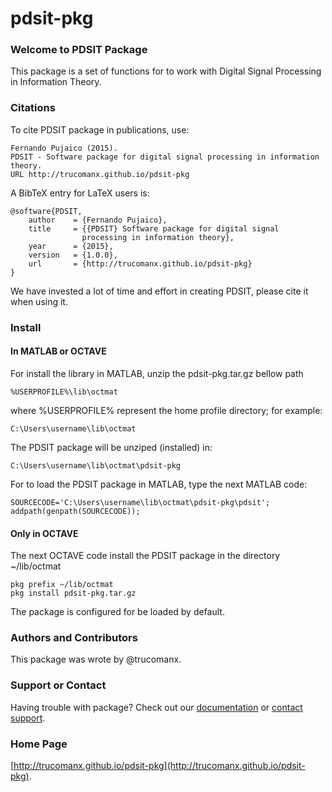 # pdsit-pkg

### Welcome to PDSIT Package
This package is a set of functions for to work with Digital Signal Processing 
in Information Theory.

### Citations
To cite PDSIT package in publications, use:

	Fernando Pujaico (2015).
	PDSIT - Software package for digital signal processing in information theory.
	URL http://trucomanx.github.io/pdsit-pkg

A BibTeX entry for LaTeX users is:

	@software{PDSIT,
		author    = {Fernando Pujaico},
		title     = {{PDSIT} Software package for digital signal 
					processing in information theory},
		year      = {2015},
		version   = {1.0.0},
		url       = {http://trucomanx.github.io/pdsit-pkg}
	}

We have invested a lot of time and effort in creating PDSIT, please cite it
when using it.

### Install

#### In MATLAB or OCTAVE
For install the library in MATLAB, unzip the pdsit-pkg.tar.gz bellow path

	%USERPROFILE%\lib\octmat

where %USERPROFILE% represent the home profile directory; for example: 

	C:\Users\username\lib\octmat

The PDSIT package will be unziped (installed) in:

	C:\Users\username\lib\octmat\pdsit-pkg

For to load the PDSIT package in MATLAB, type the next MATLAB code:

	SOURCECODE='C:\Users\username\lib\octmat\pdsit-pkg\pdsit';
	addpath(genpath(SOURCECODE));

#### Only in OCTAVE
The next OCTAVE code install the PDSIT package in the directory ~/lib/octmat

	pkg prefix ~/lib/octmat
	pkg install pdsit-pkg.tar.gz

The package is configured for be loaded by default.

### Authors and Contributors
This package was wrote by @trucomanx.

### Support or Contact
Having trouble with package? Check out our 
[documentation](https://github.com/trucomanx/pdsit-pkg/tree/master/doc) or 
[contact support](https://github.com/trucomanx).

### Home Page
[http://trucomanx.github.io/pdsit-pkg](http://trucomanx.github.io/pdsit-pkg).

